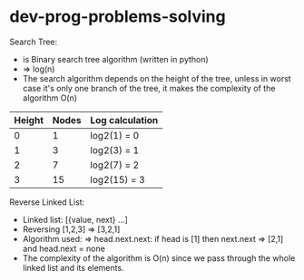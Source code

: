 # dev-prog-problems-solving


Search Tree:
  - is Binary search tree algorithm (written in python)
  - => log(n)
  - The search algorithm depends on the height of the tree, unless in worst case it's only one branch of the tree, it makes 
  the complexity of the algorithm O(n)

| Height  | Nodes | Log calculation |
| ------------- | ------------- | ------------- |
| 0  | 1  | log2(1) = 0  |
| 1  | 3 | log2(3) = 1 |
| 2  | 7  | log2(7) = 2  |
| 3  | 15 | log2(15) = 3   |

Reverse Linked List:
   - Linked list: [{value, next} ...]
   - Reversing [1,2,3] => [3,2,1]
   - Algorithm used: => head.next.next: if head is [1] then next.next => [2,1] and head.next = none
   - The complexity of the algorithm is O(n) since we pass through the whole linked list and its elements.
   
